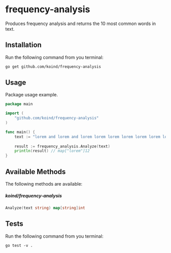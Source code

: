 # frequency-analysis


Produces frequency analysis and returns the 10 most common words in text.


## Installation

Run the following command from you terminal:


 ```bash
 go get github.com/koind/frequency-analysis
 ```

## Usage

Package usage example.

```go
package main

import (
	"github.com/koind/frequency-analysis"
)

func main() {
	text := "lorem and lorem and lorem lorem lorem lorem lorem lorem lorem lorem lorem lorem"
	
	result := frequency_analysis.Analyze(text)
	println(result) // map["lorem"]12
}
```

## Available Methods

The following methods are available:

##### koind/frequency-analysis

```go
Analyze(text string) map[string]int
```

## Tests

Run the following command from you terminal:

```
go test -v .
```